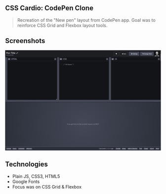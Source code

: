 ## CSS Cardio: CodePen Clone
> Recreation of the "New pen" layout from CodePen app. Goal was to reinforce CSS Grid and Flexbox layout tools.

## Screenshots
![CodePen Clone screenshot](codepen_clone.jpg)

## Technologies
* Plain JS, CSS3, HTML5
* Google Fonts
* Focus was on CSS Grid & Flexbox
